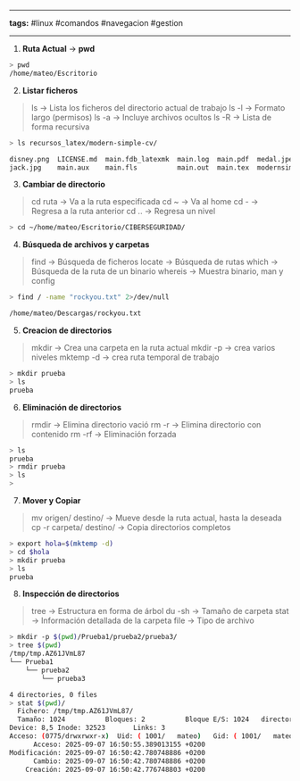 ______
**tags:** #linux #comandos #navegacion #gestion 
__________

1.  **Ruta Actual** → **pwd** 

```bash
> pwd
/home/mateo/Escritorio
```

2. **Listar ficheros**

>ls → Lista los ficheros del directorio actual de trabajo
>ls -l → Formato largo (permisos)
>ls -a → Incluye archivos ocultos
>ls -R → Lista de forma recursiva

```bash
> ls recursos_latex/modern-simple-cv/

disney.png  LICENSE.md  main.fdb_latexmk  main.log  main.pdf  medal.jpeg          Modern_Simple_CV.pdf  README.md
jack.jpg    main.aux    main.fls          main.out  main.tex  modernsimplecv.cls  modernsimplecv.sty 
```

3. **Cambiar de directorio**

>cd ruta → Va a la ruta especificada
>cd ~ → Va al home
>cd - → Regresa a la ruta anterior
>cd .. → Regresa un nivel

```bash
> cd ~/home/mateo/Escritorio/CIBERSEGURIDAD/
```

4.  **Búsqueda de archivos y carpetas**

>find → Búsqueda de ficheros
>locate → Búsqueda de rutas 
>which → Búsqueda de la ruta de un binario
>whereis → Muestra binario, man y config 

```bash
> find / -name "rockyou.txt" 2>/dev/null

/home/mateo/Descargas/rockyou.txt
```

5.  **Creacion de directorios**

>mkdir → Crea una carpeta en la ruta actual
>mkdir -p → crea varios niveles
>mktemp -d → crea ruta temporal de trabajo

```bash
> mkdir prueba
> ls
prueba
```

6. **Eliminación de directorios**

>rmdir → Elimina directorio vació
>rm -r  → Elimina directorio con contenido
>rm -rf → Eliminación forzada

```bash
> ls
prueba
> rmdir prueba
> ls
> 
```

7. **Mover y Copiar**

>mv origen/ destino/ → Mueve desde la ruta actual, hasta la deseada
>cp -r carpeta/ destino/ → Copia directorios completos

```bash
> export hola=$(mktemp -d)
> cd $hola
> mkdir prueba
> ls
prueba
```

8. **Inspección de directorios**

>tree → Estructura en forma de árbol
>du -sh → Tamaño de carpeta
>stat → Información detallada de la carpeta 
>file → Tipo de archivo 

```bash
> mkdir -p $(pwd)/Prueba1/prueba2/prueba3/
> tree $(pwd)
/tmp/tmp.AZ61JVmL87
└── Prueba1
    └── prueba2
        └── prueba3

4 directories, 0 files
> stat $(pwd)/
  Fichero: /tmp/tmp.AZ61JVmL87/
  Tamaño: 1024      	Bloques: 2          Bloque E/S: 1024   directory
Device: 8,5	Inode: 32523       Links: 3
Acceso: (0775/drwxrwxr-x)  Uid: ( 1001/   mateo)   Gid: ( 1001/   mateo)
      Acceso: 2025-09-07 16:50:55.389013155 +0200
Modificación: 2025-09-07 16:50:42.780748886 +0200
      Cambio: 2025-09-07 16:50:42.780748886 +0200
    Creación: 2025-09-07 16:50:42.776748803 +0200
```
